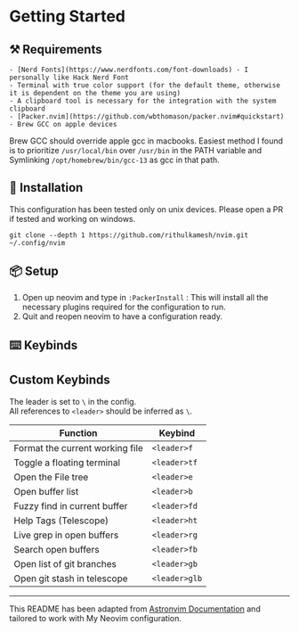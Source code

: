 # Getting Started


## ⚒ Requirements
    - [Nerd Fonts](https://www.nerdfonts.com/font-downloads) - I personally like Hack Nerd Font 
    - Terminal with true color support (for the default theme, otherwise it is dependent on the theme you are using)
    - A clipboard tool is necessary for the integration with the system clipboard 
    - [Packer.nvim](https://github.com/wbthomason/packer.nvim#quickstart)
    - Brew GCC on apple devices

Brew GCC should override apple gcc in macbooks. Easiest method I found is to prioritize `/usr/local/bin` over `/usr/bin` in the PATH variable and Symlinking `/opt/homebrew/bin/gcc-13` as gcc in that path.

## 👋 Installation

This configuration has been tested only on unix devices. Please open a PR if tested and working on windows.

```git clone --depth 1 https://github.com/rithulkamesh/nvim.git ~/.config/nvim```

## 📦 Setup

1. Open up neovim and type in `:PackerInstall` : This will install all the necessary plugins required for the configuration to run.
2. Quit and reopen neovim to have a configuration ready.

## ⌨️ Keybinds

## Custom Keybinds

The leader is set to `\` in the config.<br />
All references to `<leader>` should be inferred as `\`.

|Function|Keybind|
|---|---|
|Format the current working file|`<leader>f`|
|Toggle a floating terminal|`<leader>tf`|
|Open the File tree|`<leader>e`|
|Open buffer list|`<leader>b`|
|Fuzzy find in current buffer|`<leader>fd`|
|Help Tags (Telescope)|`<leader>ht`|
|Live grep in open buffers|`<leader>rg`|
|Search open buffers|`<leader>fb`|
|Open list of git branches|`<leader>gb`|
|Open git stash in telescope|`<leader>glb`|

---
This README has been adapted from [Astronvim Documentation](https://astronvim.com/) and tailored to work with My Neovim configuration.
